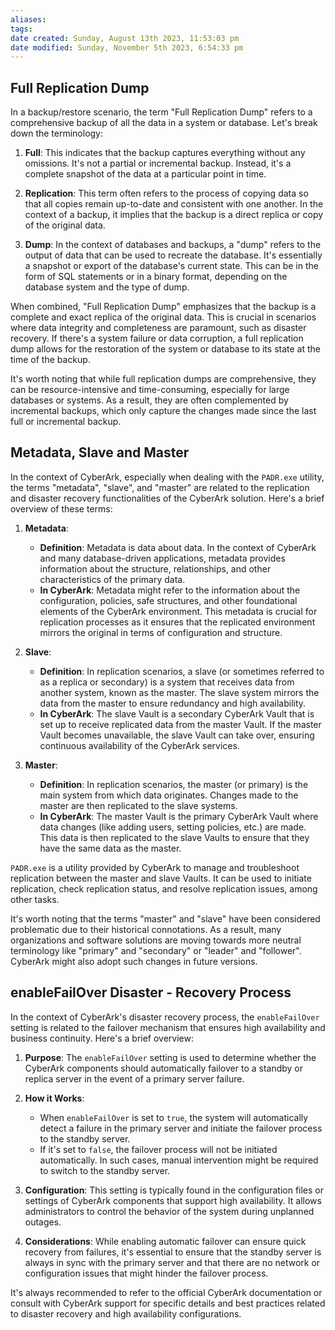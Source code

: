 ```yaml
---
aliases: 
tags: 
date created: Sunday, August 13th 2023, 11:53:03 pm
date modified: Sunday, November 5th 2023, 6:54:33 pm
---
```


## Full Replication Dump

In a backup/restore scenario, the term "Full Replication Dump" refers to a comprehensive backup of all the data in a system or database. Let's break down the terminology:

1. **Full**: This indicates that the backup captures everything without any omissions. It's not a partial or incremental backup. Instead, it's a complete snapshot of the data at a particular point in time.

2. **Replication**: This term often refers to the process of copying data so that all copies remain up-to-date and consistent with one another. In the context of a backup, it implies that the backup is a direct replica or copy of the original data.

3. **Dump**: In the context of databases and backups, a "dump" refers to the output of data that can be used to recreate the database. It's essentially a snapshot or export of the database's current state. This can be in the form of SQL statements or in a binary format, depending on the database system and the type of dump.

When combined, "Full Replication Dump" emphasizes that the backup is a complete and exact replica of the original data. This is crucial in scenarios where data integrity and completeness are paramount, such as disaster recovery. If there's a system failure or data corruption, a full replication dump allows for the restoration of the system or database to its state at the time of the backup. 

It's worth noting that while full replication dumps are comprehensive, they can be resource-intensive and time-consuming, especially for large databases or systems. As a result, they are often complemented by incremental backups, which only capture the changes made since the last full or incremental backup.

## Metadata, Slave and Master

In the context of CyberArk, especially when dealing with the `PADR.exe` utility, the terms "metadata", "slave", and "master" are related to the replication and disaster recovery functionalities of the CyberArk solution. Here's a brief overview of these terms:

1. **Metadata**:
   - **Definition**: Metadata is data about data. In the context of CyberArk and many database-driven applications, metadata provides information about the structure, relationships, and other characteristics of the primary data.
   - **In CyberArk**: Metadata might refer to the information about the configuration, policies, safe structures, and other foundational elements of the CyberArk environment. This metadata is crucial for replication processes as it ensures that the replicated environment mirrors the original in terms of configuration and structure.

2. **Slave**:
   - **Definition**: In replication scenarios, a slave (or sometimes referred to as a replica or secondary) is a system that receives data from another system, known as the master. The slave system mirrors the data from the master to ensure redundancy and high availability.
   - **In CyberArk**: The slave Vault is a secondary CyberArk Vault that is set up to receive replicated data from the master Vault. If the master Vault becomes unavailable, the slave Vault can take over, ensuring continuous availability of the CyberArk services.

3. **Master**:
   - **Definition**: In replication scenarios, the master (or primary) is the main system from which data originates. Changes made to the master are then replicated to the slave systems.
   - **In CyberArk**: The master Vault is the primary CyberArk Vault where data changes (like adding users, setting policies, etc.) are made. This data is then replicated to the slave Vaults to ensure that they have the same data as the master.

`PADR.exe` is a utility provided by CyberArk to manage and troubleshoot replication between the master and slave Vaults. It can be used to initiate replication, check replication status, and resolve replication issues, among other tasks.

It's worth noting that the terms "master" and "slave" have been considered problematic due to their historical connotations. As a result, many organizations and software solutions are moving towards more neutral terminology like "primary" and "secondary" or "leader" and "follower". CyberArk might also adopt such changes in future versions.

## enableFailOver Disaster - Recovery Process

In the context of CyberArk's disaster recovery process, the `enableFailOver` setting is related to the failover mechanism that ensures high availability and business continuity. Here's a brief overview:

1. **Purpose**: The `enableFailOver` setting is used to determine whether the CyberArk components should automatically failover to a standby or replica server in the event of a primary server failure.

2. **How it Works**: 
   - When `enableFailOver` is set to `true`, the system will automatically detect a failure in the primary server and initiate the failover process to the standby server.
   - If it's set to `false`, the failover process will not be initiated automatically. In such cases, manual intervention might be required to switch to the standby server.

3. **Configuration**: This setting is typically found in the configuration files or settings of CyberArk components that support high availability. It allows administrators to control the behavior of the system during unplanned outages.

4. **Considerations**: While enabling automatic failover can ensure quick recovery from failures, it's essential to ensure that the standby server is always in sync with the primary server and that there are no network or configuration issues that might hinder the failover process.

It's always recommended to refer to the official CyberArk documentation or consult with CyberArk support for specific details and best practices related to disaster recovery and high availability configurations.
